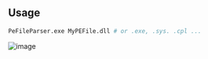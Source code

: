 ## Usage
```sh
PeFileParser.exe MyPEFile.dll # or .exe, .sys. .cpl ...
```

![image](https://github.com/user-attachments/assets/5f109d88-f1f7-4edc-905d-7cb1fc1814c2)
